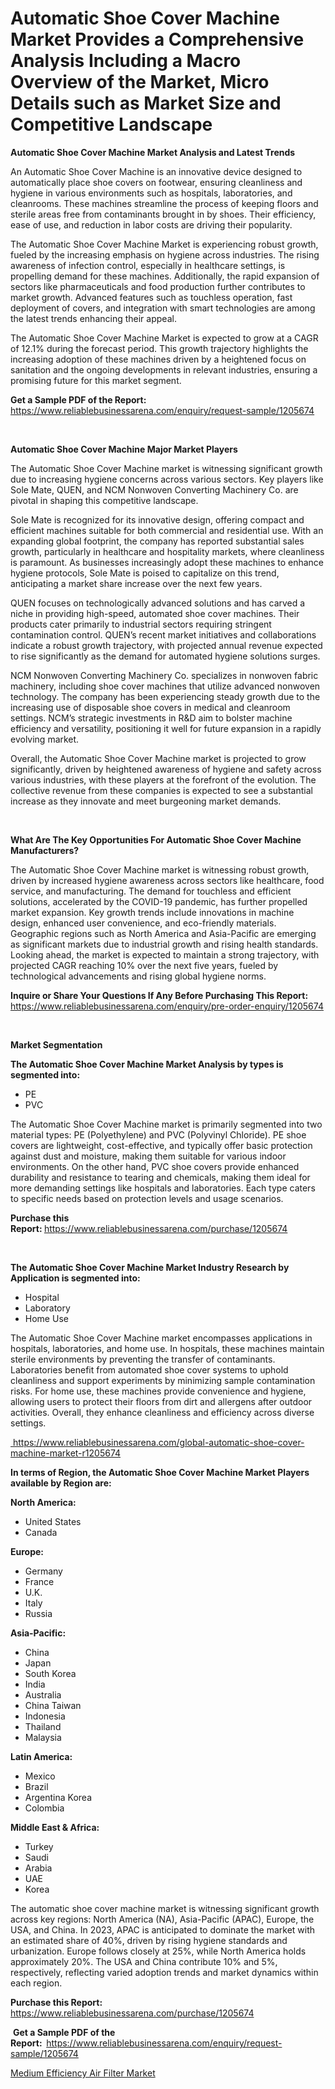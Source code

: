 <p><h1>Automatic Shoe Cover Machine Market Provides a Comprehensive Analysis Including a Macro Overview of the Market, Micro Details such as Market Size and Competitive Landscape</h1></p><p><strong>Automatic Shoe Cover Machine Market Analysis and Latest Trends</strong></p>
<p><p>An Automatic Shoe Cover Machine is an innovative device designed to automatically place shoe covers on footwear, ensuring cleanliness and hygiene in various environments such as hospitals, laboratories, and cleanrooms. These machines streamline the process of keeping floors and sterile areas free from contaminants brought in by shoes. Their efficiency, ease of use, and reduction in labor costs are driving their popularity.</p><p>The Automatic Shoe Cover Machine Market is experiencing robust growth, fueled by the increasing emphasis on hygiene across industries. The rising awareness of infection control, especially in healthcare settings, is propelling demand for these machines. Additionally, the rapid expansion of sectors like pharmaceuticals and food production further contributes to market growth. Advanced features such as touchless operation, fast deployment of covers, and integration with smart technologies are among the latest trends enhancing their appeal.</p><p>The Automatic Shoe Cover Machine Market is expected to grow at a CAGR of 12.1% during the forecast period. This growth trajectory highlights the increasing adoption of these machines driven by a heightened focus on sanitation and the ongoing developments in relevant industries, ensuring a promising future for this market segment.</p></p>
<p><strong>Get a Sample PDF of the Report:&nbsp;</strong> <a href="https://www.reliablebusinessarena.com/enquiry/request-sample/1205674?utm_campaign=2324&utm_medium=2&utm_source=Github&utm_content=ia&utm_term=19022025&utm_id=automatic-shoe-cover-machine">https://www.reliablebusinessarena.com/enquiry/request-sample/1205674</a></p>
<p>&nbsp;</p>
<p><strong>Automatic Shoe Cover Machine Major Market Players</strong></p>
<p><p>The Automatic Shoe Cover Machine market is witnessing significant growth due to increasing hygiene concerns across various sectors. Key players like Sole Mate, QUEN, and NCM Nonwoven Converting Machinery Co. are pivotal in shaping this competitive landscape.</p><p>Sole Mate is recognized for its innovative design, offering compact and efficient machines suitable for both commercial and residential use. With an expanding global footprint, the company has reported substantial sales growth, particularly in healthcare and hospitality markets, where cleanliness is paramount. As businesses increasingly adopt these machines to enhance hygiene protocols, Sole Mate is poised to capitalize on this trend, anticipating a market share increase over the next few years.</p><p>QUEN focuses on technologically advanced solutions and has carved a niche in providing high-speed, automated shoe cover machines. Their products cater primarily to industrial sectors requiring stringent contamination control. QUEN’s recent market initiatives and collaborations indicate a robust growth trajectory, with projected annual revenue expected to rise significantly as the demand for automated hygiene solutions surges.</p><p>NCM Nonwoven Converting Machinery Co. specializes in nonwoven fabric machinery, including shoe cover machines that utilize advanced nonwoven technology. The company has been experiencing steady growth due to the increasing use of disposable shoe covers in medical and cleanroom settings. NCM’s strategic investments in R&D aim to bolster machine efficiency and versatility, positioning it well for future expansion in a rapidly evolving market.</p><p>Overall, the Automatic Shoe Cover Machine market is projected to grow significantly, driven by heightened awareness of hygiene and safety across various industries, with these players at the forefront of the evolution. The collective revenue from these companies is expected to see a substantial increase as they innovate and meet burgeoning market demands.</p></p>
<p>&nbsp;</p>
<p><strong>What Are The Key Opportunities For Automatic Shoe Cover Machine Manufacturers?</strong></p>
<p><p>The Automatic Shoe Cover Machine market is witnessing robust growth, driven by increased hygiene awareness across sectors like healthcare, food service, and manufacturing. The demand for touchless and efficient solutions, accelerated by the COVID-19 pandemic, has further propelled market expansion. Key growth trends include innovations in machine design, enhanced user convenience, and eco-friendly materials. Geographic regions such as North America and Asia-Pacific are emerging as significant markets due to industrial growth and rising health standards. Looking ahead, the market is expected to maintain a strong trajectory, with projected CAGR reaching 10% over the next five years, fueled by technological advancements and rising global hygiene norms.</p></p>
<p><strong>Inquire or Share Your Questions If Any Before Purchasing This Report:</strong> <a href="https://www.reliablebusinessarena.com/enquiry/pre-order-enquiry/1205674?utm_campaign=2324&utm_medium=2&utm_source=Github&utm_content=ia&utm_term=19022025&utm_id=automatic-shoe-cover-machine">https://www.reliablebusinessarena.com/enquiry/pre-order-enquiry/1205674</a></p>
<p>&nbsp;</p>
<p><strong>Market Segmentation</strong></p>
<p><strong>The Automatic Shoe Cover Machine Market Analysis by types is segmented into:</strong></p>
<p><ul><li>PE</li><li>PVC</li></ul></p>
<p><p>The Automatic Shoe Cover Machine market is primarily segmented into two material types: PE (Polyethylene) and PVC (Polyvinyl Chloride). PE shoe covers are lightweight, cost-effective, and typically offer basic protection against dust and moisture, making them suitable for various indoor environments. On the other hand, PVC shoe covers provide enhanced durability and resistance to tearing and chemicals, making them ideal for more demanding settings like hospitals and laboratories. Each type caters to specific needs based on protection levels and usage scenarios.</p></p>
<p><strong>Purchase this Report:&nbsp;</strong><a href="https://www.reliablebusinessarena.com/purchase/1205674?utm_campaign=2324&utm_medium=2&utm_source=Github&utm_content=ia&utm_term=19022025&utm_id=automatic-shoe-cover-machine">https://www.reliablebusinessarena.com/purchase/1205674</a></p>
<p>&nbsp;</p>
<p><strong>The Automatic Shoe Cover Machine Market Industry Research by Application is segmented into:</strong></p>
<p><ul><li>Hospital</li><li>Laboratory</li><li>Home Use</li></ul></p>
<p><p>The Automatic Shoe Cover Machine market encompasses applications in hospitals, laboratories, and home use. In hospitals, these machines maintain sterile environments by preventing the transfer of contaminants. Laboratories benefit from automated shoe cover systems to uphold cleanliness and support experiments by minimizing sample contamination risks. For home use, these machines provide convenience and hygiene, allowing users to protect their floors from dirt and allergens after outdoor activities. Overall, they enhance cleanliness and efficiency across diverse settings.</p></p>
<p><a href="https://www.reliablebusinessarena.com/global-automatic-shoe-cover-machine-market-r1205674?utm_campaign=2324&utm_medium=2&utm_source=Github&utm_content=ia&utm_term=19022025&utm_id=automatic-shoe-cover-machine">&nbsp;https://www.reliablebusinessarena.com/global-automatic-shoe-cover-machine-market-r1205674</a></p>
<p><strong>In terms of Region, the Automatic Shoe Cover Machine Market Players available by Region are:</strong></p>
<p>
    <p> <strong> North America: </strong>
        <ul>
            <li>United States</li>
            <li>Canada</li>
        </ul>
        </p> 
    <p> <strong> Europe: </strong>
        <ul>
            <li>Germany</li>
            <li>France</li>
            <li>U.K.</li>
            <li>Italy</li>
            <li>Russia</li>
        </ul>
        </p> 
    <p> <strong> Asia-Pacific: </strong>
        <ul>
            <li>China</li>
            <li>Japan</li>
            <li>South Korea</li>
            <li>India</li>
            <li>Australia</li>
            <li>China Taiwan</li>
            <li>Indonesia</li>
            <li>Thailand</li>
            <li>Malaysia</li>
        </ul>
        </p> 
    <p> <strong> Latin America: </strong>
        <ul>
            <li>Mexico</li>
            <li>Brazil</li>
            <li>Argentina Korea</li>
            <li>Colombia</li>
        </ul>
        </p> 
    <p> <strong> Middle East & Africa: </strong>
        <ul>
            <li>Turkey</li>
            <li>Saudi</li>
            <li>Arabia</li>
            <li>UAE</li>
            <li>Korea</li>
        </ul>
    </p>
    </p>
<p><p>The automatic shoe cover machine market is witnessing significant growth across key regions: North America (NA), Asia-Pacific (APAC), Europe, the USA, and China. In 2023, APAC is anticipated to dominate the market with an estimated share of 40%, driven by rising hygiene standards and urbanization. Europe follows closely at 25%, while North America holds approximately 20%. The USA and China contribute 10% and 5%, respectively, reflecting varied adoption trends and market dynamics within each region.</p></p>
<p><strong>Purchase this Report: </strong><a href="https://www.reliablebusinessarena.com/purchase/1205674?utm_campaign=2324&utm_medium=2&utm_source=Github&utm_content=ia&utm_term=19022025&utm_id=automatic-shoe-cover-machine">https://www.reliablebusinessarena.com/purchase/1205674</a></p>
<p>&nbsp;<strong>Get a Sample PDF of the Report:&nbsp;&nbsp;</strong><a href="https://www.reliablebusinessarena.com/enquiry/request-sample/1205674?utm_campaign=2324&utm_medium=2&utm_source=Github&utm_content=ia&utm_term=19022025&utm_id=automatic-shoe-cover-machine">https://www.reliablebusinessarena.com/enquiry/request-sample/1205674</a></p>
<p><strong></strong></p>
<p><p><a href="https://github.com/janraimondo83/Market-Research-Report-List-1/blob/main/medium-efficiency-air-filter-market.md?utm_campaign=2324&utm_medium=2&utm_source=Github&utm_content=ia&utm_term=19022025&utm_id=automatic-shoe-cover-machine">Medium Efficiency Air Filter Market</a></p></p>